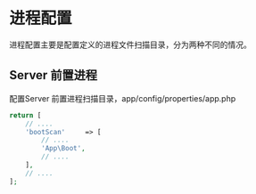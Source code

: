 # 进程配置
进程配置主要是配置定义的进程文件扫描目录，分为两种不同的情况。

## Server 前置进程

配置Server 前置进程扫描目录，app/config/properties/app.php

```php
return [
    // ....
    'bootScan'     => [
        // ....
        'App\Boot',
        // ....
    ],
    // ....
];

```
